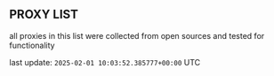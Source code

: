## PROXY LIST

all proxies in this list were collected from open sources and tested for functionality

last update: `2025-02-01 10:03:52.385777+00:00` UTC